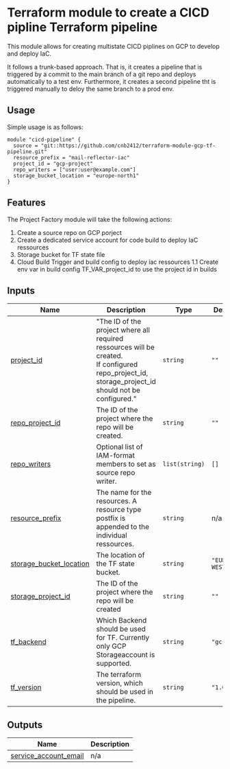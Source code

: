 # Terraform module to create a CICD pipline Terraform pipeline

This module allows for creating multistate CICD piplines on GCP to develop and deploy
IaC.

It follows a trunk-based approach. That is, it creates a pipeline that is triggered by a commit to the main branch of a git repo and deploys automatically to a test env. Furthermore, it creates a second pipeline tht is triggered manually to deloy the same branch to a prod env.

## Usage

Simple usage is as follows:

```hcl
module "cicd-pipeline" {
  source = "git::https://github.com/cnb2412/terraform-module-gcp-tf-pipeline.git"
  resource_prefix = "mail-reflector-iac"
  project_id = "gcp-project"
  repo_writers = ["user:user@example.com"]
  storage_bucket_location = "europe-north1"
}
```

## Features

The Project Factory module will take the following actions:

1. Create a source repo on GCP porject
1. Create a dedicated service account for code build to deploy IaC ressources
1. Storage bucket for TF state file
1. Cloud Build Trigger and build config to deploy iac ressources
1.1 Create env var in build config TF_VAR_project_id to use the project id in builds


<!-- BEGIN_TF_DOCS -->
## Inputs

| Name | Description | Type | Default | Required |
|------|-------------|------|---------|:--------:|
| <a name="input_project_id"></a> [project\_id](#input\_project\_id) | "The ID of the project where all required ressources will be created. <br>    If configured repo\_project\_id, storage\_project\_id should not be configured." | `string` | `""` | no |
| <a name="input_repo_project_id"></a> [repo\_project\_id](#input\_repo\_project\_id) | The ID of the project where the repo will be created. | `string` | `""` | no |
| <a name="input_repo_writers"></a> [repo\_writers](#input\_repo\_writers) | Optional list of IAM-format members to set as source repo writer. | `list(string)` | `[]` | no |
| <a name="input_resource_prefix"></a> [resource\_prefix](#input\_resource\_prefix) | The name for the resources. A resource type postfix is appended to the individual ressources. | `string` | n/a | yes |
| <a name="input_storage_bucket_location"></a> [storage\_bucket\_location](#input\_storage\_bucket\_location) | The location of the TF state bucket. | `string` | `"EUROPE-WEST3"` | no |
| <a name="input_storage_project_id"></a> [storage\_project\_id](#input\_storage\_project\_id) | The ID of the project where the repo will be created | `string` | `""` | no |
| <a name="input_tf_backend"></a> [tf\_backend](#input\_tf\_backend) | Which Backend should be used for TF. Currently only GCP Storageaccount is supported. | `string` | `"gcs"` | no |
| <a name="input_tf_version"></a> [tf\_version](#input\_tf\_version) | The terraform version, which should be used in the pipeline. | `string` | `"1.6.2"` | no |

## Outputs

| Name | Description |
|------|-------------|
| <a name="output_service_account_email"></a> [service\_account\_email](#output\_service\_account\_email) | n/a |
<!-- END_TF_DOCS -->